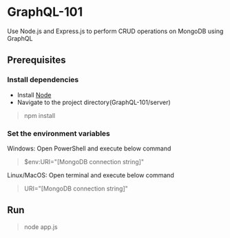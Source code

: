 # GraphQL-101
Use Node.js and Express.js to perform CRUD operations on MongoDB using GraphQL

## Prerequisites

### Install dependencies

* Install [Node](https://nodejs.org/en/)
* Navigate to the project directory(GraphQL-101/server)
> npm install

### Set the environment variables

Windows: Open PowerShell and execute below command
> $env:URI="[MongoDB connection string]"

Linux/MacOS: Open terminal and execute below command
> URI="[MongoDB connection string]"

## Run

> node app.js
